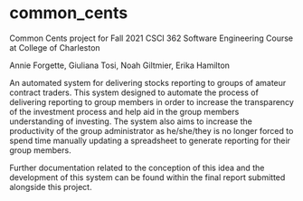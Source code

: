 # common_cents

Common Cents project for Fall 2021 CSCI 362 Software Engineering Course at College of Charleston

Annie Forgette, Giuliana Tosi, Noah Giltmier, Erika Hamilton

An automated system for delivering stocks reporting to groups of amateur contract traders. This system designed to automate the process of delivering reporting to group members in order to increase the transparency of the investment process and help aid in the group members understanding of investing. The system also aims to increase the productivity of the group administrator as he/she/they is no longer forced to spend time manually updating a spreadsheet to generate reporting for their group members.

Further documentation related to the conception of this idea and the development of this system can be found within the final report submitted alongside this project.
